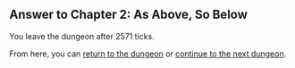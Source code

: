 ## Answer to Chapter 2: As Above, So Below

You leave the dungeon after 2571 ticks.

From here, you can [return to the dungeon](../../../chapters/02/as-above-so-below.md) or [continue to the next dungeon](../../../chapters/03/turning-the-scales.md).
